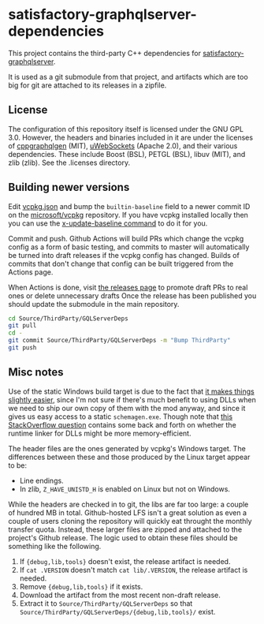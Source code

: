# satisfactory-graphqlserver-dependencies

This project contains the third-party C++ dependencies for [satisfactory-graphqlserver](https://github.com/cosmopetrich/satisfactory-graphqlserver).

It is used as a git submodule from that project, and artifacts which are too big for git are attached to its releases in a zipfile.

## License

The configuration of this repository itself is licensed under the GNU GPL 3.0.
However, the headers and binaries included in it are under the licenses of
[cppgraphqlgen](https://github.com/microsoft/cppgraphqlgen) (MIT), 
[uWebSockets](https://github.com/uNetworking/uWebSockets) (Apache 2.0), and their various dependencies.
These include Boost (BSL), PETGL (BSL), libuv (MIT), and zlib (zlib). See the .licenses directory.

## Building newer versions

Edit [vcpkg.json](vcpkg.json) and bump the `builtin-baseline` field to a newer commit ID on the [microsoft/vcpkg](https://github.com/microsoft/vcpkg) repository.
If you have vcpkg installed locally then you can use the [x-update-baseline command](https://learn.microsoft.com/en-us/vcpkg/commands/update-baseline) to do it for you.

Commit and push. Github Actions will build PRs which change the vcpkg config as a form of basic testing, and commits to master will automatically be turned into draft releases if the vcpkg config has changed. Builds of commits that don't change that config can be built triggered from the Actions page.

When Actions is done, visit [the releases page](https://github.com/cosmopetrich/satisfactory-graphqlserver-dependencies/releases) to promote draft PRs to real ones or delete unnecessary drafts
Once the release has been published you should update the submodule in the main repository.

```bash
cd Source/ThirdParty/GQLServerDeps
git pull
cd -
git commit Source/ThirdParty/GQLServerDeps -m "Bump ThirdParty"
git push
```

## Misc notes

Use of the static Windows build target is due to the fact that [it makes things slightly easier](https://docs.ficsit.app/satisfactory-modding/latest/Development/Cpp/thirdparty.html),
since I'm not sure if there's much benefit to using DLLs when we need to ship our own copy of them with the mod anyway, and since it gives us easy access to a static `schemagen.exe`.
Though note that [this StackOverflow question](https://stackoverflow.com/questions/140061/when-to-use-dynamic-vs-static-libraries) contains some back and forth on whether the runtime linker for DLLs might be more memory-efficient.

The header files are the ones generated by vcpkg's Windows target. The differences between these and those produced by the Linux target appear to be:
 - Line endings.
 - In zlib, `Z_HAVE_UNISTD_H` is enabled on Linux but not on Windows.

While the headers are checked in to git, the libs are far too large: a couple of hundred MB in total. Github-hosted LFS isn't a great solution as even a couple of users cloning the repository will quickly eat throught the monthly transfer quota. Instead, these larger files are zipped and attached to the project's Github release. The logic used to obtain these files should be something like the following.

 1. If `{debug,lib,tools}` doesn't exist, the release artifact is needed.
 2. If `cat .VERSION` doesn't match `cat lib/.VERSION`, the release artifact is needed.
 3. Remove `{debug,lib,tools}` if it exists.
 4. Download the artifact from the most recent non-draft release.
 5. Extract it to `Source/ThirdParty/GQLServerDeps` so that `Source/ThirdParty/GQLServerDeps/{debug,lib,tools}/` exist.
